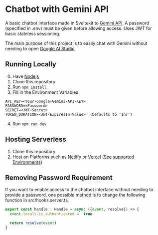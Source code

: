 # Chatbot with Gemini API

A basic chatbot interface made in Sveltekit to [Gemini API](https://ai.google.dev/). 
A password (specified in .env) must be given before allowing access. 
Uses JWT for basic stateless sessioning.


The main purpose of this project is to easily chat with
Gemini without needing to open [Google AI Studio](https://ai.google.dev/aistudio).


## Running Locally
0. Have [Nodejs](https://nodejs.org/en)
1. Clone this repository
2. Run `npm install`
3. Fill in the Environment Variables
```env
API_KEY=<Your-Google-Gemini-API-KEY>
PASSWORD=<Password>
SECRET=<JWT-Secret>
TOKEN_DURATION=<JWT-ExpiresIn-Value>  (Defaults to '1hr')
```
4. Run `npm run dev`


## Hosting Serverless
1. Clone this repository
2. Host on Platforms such as [Netlify](https://www.netlify.com/) or 
    [Vercel](https://www.vercel.com/) ([See supported Environments](https://kit.svelte.dev/docs/adapter-auto))


## Removing Password Requirement
If you want to enable access to the chatbot interface without needing to provide a password, one possible method is to change the following function in src/hooks.server.ts.
```ts
export const handle : Handle = async ({event, resolve}) => {
  event.locals.is_authenticated =  true

  return resolve(event)
}

```
